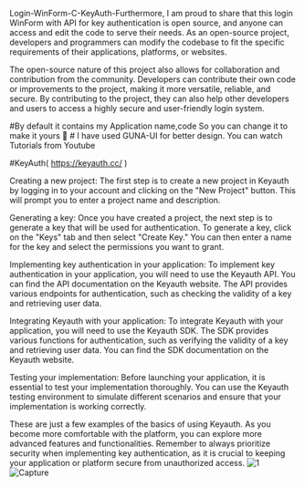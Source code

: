 Login-WinForm-C-KeyAuth-Furthermore, I am proud to share that this login WinForm with API for key authentication is open source, and anyone can access and edit the code to serve their needs. As an open-source project, developers and programmers can modify the codebase to fit the specific requirements of their applications, platforms, or websites.

The open-source nature of this project also allows for collaboration and contribution from the community. Developers can contribute their own code or improvements to the project, making it more versatile, reliable, and secure. By contributing to the project, they can also help other developers and users to access a highly secure and user-friendly login system.

#By default it contains my Application name,code So you can change it to make it yours 🙂 # I have used GUNA-UI for better design. You can watch Tutorials from Youtube 


#KeyAuth( https://keyauth.cc/ )

Creating a new project: The first step is to create a new project in Keyauth by logging in to your account and clicking on the "New Project" button. This will prompt you to enter a project name and description.

Generating a key: Once you have created a project, the next step is to generate a key that will be used for authentication. To generate a key, click on the "Keys" tab and then select "Create Key." You can then enter a name for the key and select the permissions you want to grant.

Implementing key authentication in your application: To implement key authentication in your application, you will need to use the Keyauth API. You can find the API documentation on the Keyauth website. The API provides various endpoints for authentication, such as checking the validity of a key and retrieving user data.

Integrating Keyauth with your application: To integrate Keyauth with your application, you will need to use the Keyauth SDK. The SDK provides various functions for authentication, such as verifying the validity of a key and retrieving user data. You can find the SDK documentation on the Keyauth website.

Testing your implementation: Before launching your application, it is essential to test your implementation thoroughly. You can use the Keyauth testing environment to simulate different scenarios and ensure that your implementation is working correctly.

These are just a few examples of the basics of using Keyauth. As you become more comfortable with the platform, you can explore more advanced features and functionalities. Remember to always prioritize security when implementing key authentication, as it is crucial to keeping your application or platform secure from unauthorized access.
![1](https://user-images.githubusercontent.com/110390795/227416009-4cdaf437-49ed-4dd8-8b4a-093fc296769e.PNG)
![Capture](https://user-images.githubusercontent.com/110390795/227416013-63a892ae-cb0a-491e-b6b4-74681ece7cf9.PNG)
